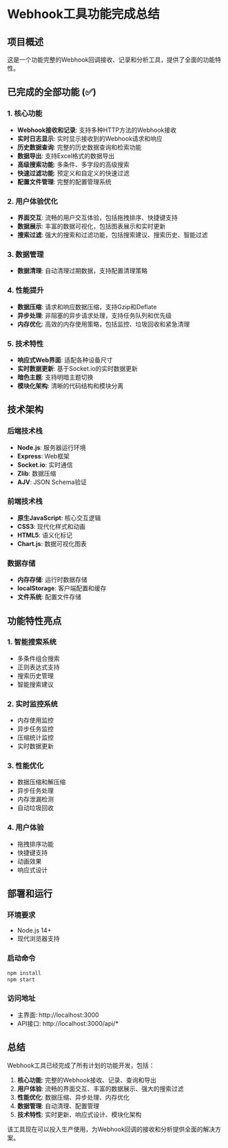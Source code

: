 # Webhook工具功能完成总结

## 项目概述
这是一个功能完整的Webhook回调接收、记录和分析工具，提供了全面的功能特性。

## 已完成的全部功能 (✅)

### 1. 核心功能
- **Webhook接收和记录**: 支持多种HTTP方法的Webhook接收
- **实时日志显示**: 实时显示接收到的Webhook请求和响应
- **历史数据查询**: 完整的历史数据查询和检索功能
- **数据导出**: 支持Excel格式的数据导出
- **高级搜索功能**: 多条件、多字段的高级搜索
- **快速过滤功能**: 预定义和自定义的快速过滤
- **配置文件管理**: 完整的配置管理系统

### 2. 用户体验优化
- **界面交互**: 流畅的用户交互体验，包括拖拽排序、快捷键支持
- **数据展示**: 丰富的数据可视化，包括图表展示和实时更新
- **搜索过滤**: 强大的搜索和过滤功能，包括搜索建议、搜索历史、智能过滤

### 3. 数据管理
- **数据清理**: 自动清理过期数据，支持配置清理策略

### 4. 性能提升
- **数据压缩**: 请求和响应数据压缩，支持Gzip和Deflate
- **异步处理**: 非阻塞的异步请求处理，支持任务队列和优先级
- **内存优化**: 高效的内存使用策略，包括监控、垃圾回收和紧急清理

### 5. 技术特性
- **响应式Web界面**: 适配各种设备尺寸
- **实时数据更新**: 基于Socket.io的实时数据更新
- **暗色主题**: 支持明暗主题切换
- **模块化架构**: 清晰的代码结构和模块分离

## 技术架构

### 后端技术栈
- **Node.js**: 服务器运行环境
- **Express**: Web框架
- **Socket.io**: 实时通信
- **Zlib**: 数据压缩
- **AJV**: JSON Schema验证

### 前端技术栈
- **原生JavaScript**: 核心交互逻辑
- **CSS3**: 现代化样式和动画
- **HTML5**: 语义化标记
- **Chart.js**: 数据可视化图表

### 数据存储
- **内存存储**: 运行时数据存储
- **localStorage**: 客户端配置和缓存
- **文件系统**: 配置文件存储

## 功能特性亮点

### 1. 智能搜索系统
- 多条件组合搜索
- 正则表达式支持
- 搜索历史管理
- 智能搜索建议

### 2. 实时监控系统
- 内存使用监控
- 异步任务监控
- 压缩统计监控
- 实时数据更新

### 3. 性能优化
- 数据压缩和解压缩
- 异步任务处理
- 内存泄漏检测
- 自动垃圾回收

### 4. 用户体验
- 拖拽排序功能
- 快捷键支持
- 动画效果
- 响应式设计

## 部署和运行

### 环境要求
- Node.js 14+
- 现代浏览器支持

### 启动命令
```bash
npm install
npm start
```

### 访问地址
- 主界面: http://localhost:3000
- API接口: http://localhost:3000/api/*

## 总结

Webhook工具已经完成了所有计划的功能开发，包括：

1. **核心功能**: 完整的Webhook接收、记录、查询和导出
2. **用户体验**: 流畅的界面交互、丰富的数据展示、强大的搜索过滤
3. **性能优化**: 数据压缩、异步处理、内存优化
4. **数据管理**: 自动清理、配置管理
5. **技术特性**: 实时更新、响应式设计、模块化架构

该工具现在可以投入生产使用，为Webhook回调的接收和分析提供全面的解决方案。

